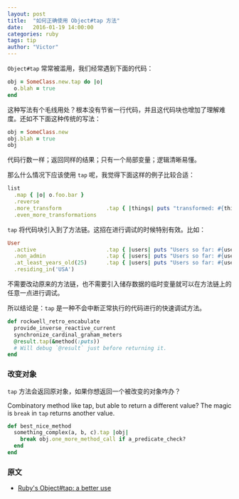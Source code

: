 ```yaml
---
layout: post
title:  "如何正确使用 Object#tap 方法"
date:   2016-01-19 14:00:00
categories: ruby
tags: tip
author: "Victor"
---
```


`Object#tap` 常常被滥用，我们经常遇到下面的代码：

```ruby
obj = SomeClass.new.tap do |o|
  o.blah = true
end
```

这种写法有个毛线用处？根本没有节省一行代码，并且这代码块也增加了理解难度。还如不下面这种传统的写法：

```ruby
obj = SomeClass.new
obj.blah = true
obj
```

代码行数一样；返回同样的结果；只有一个局部变量；逻辑清晰易懂。

那么什么情况下应该使用 `tap` 呢，我觉得下面这样的例子比较合适：

```ruby
list
  .map { |o| o.foo.bar }
  .reverse
  .more_transform              .tap { |things| puts "transformed: #{things.inspect}" }
  .even_more_transformations
```

`tap` 将代码块引入到了方法链。这招在进行调试的时候特别有效。比如：

```ruby
User
  .active                      .tap { |users| puts "Users so far: #{users.size}" }
  .non_admin                   .tap { |users| puts "Users so far: #{users.size}" }
  .at_least_years_old(25)      .tap { |users| puts "Users so far: #{users.size}" }
  .residing_in('USA')
```

不需要改动原来的方法链，也不需要引入储存数据的临时变量就可以在方法链上的任意一点进行调试。

所以结论是：`tap` 是一种不会中断正常执行的代码进行的快速调试方法。

```ruby
def rockwell_retro_encabulate
  provide_inverse_reactive_current
  synchronize_cardinal_graham_meters
  @result.tap(&method(:puts))
  # Will debug `@result` just before returning it.
end
```

### 改变对象

`tap` 方法会返回原对象，如果你想返回一个被改变的对象咋办？

Combinatory method like tap, but able to return a different value? The magic is `break` in `tap` returns another value.

```ruby
def best_nice_method
  something_complex(a, b, c).tap |obj|
    break obj.one_more_method_call if a_predicate_check?
  end
end
```

### 原文

* [Ruby's Object#tap: a better use](http://redningja.com/dev/rubys-object-tap-a-better-use)
